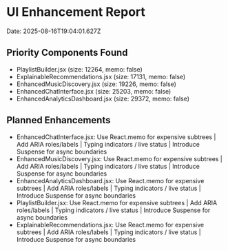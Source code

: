 # UI Enhancement Report
Date: 2025-08-16T19:04:01.627Z

## Priority Components Found
- PlaylistBuilder.jsx (size: 12264, memo: false)
- ExplainableRecommendations.jsx (size: 17131, memo: false)
- EnhancedMusicDiscovery.jsx (size: 19226, memo: false)
- EnhancedChatInterface.jsx (size: 25203, memo: false)
- EnhancedAnalyticsDashboard.jsx (size: 29372, memo: false)

## Planned Enhancements
- EnhancedChatInterface.jsx: Use React.memo for expensive subtrees | Add ARIA roles/labels | Typing indicators / live status | Introduce Suspense for async boundaries
- EnhancedMusicDiscovery.jsx: Use React.memo for expensive subtrees | Add ARIA roles/labels | Typing indicators / live status | Introduce Suspense for async boundaries
- EnhancedAnalyticsDashboard.jsx: Use React.memo for expensive subtrees | Add ARIA roles/labels | Typing indicators / live status | Introduce Suspense for async boundaries
- PlaylistBuilder.jsx: Use React.memo for expensive subtrees | Add ARIA roles/labels | Typing indicators / live status | Introduce Suspense for async boundaries
- ExplainableRecommendations.jsx: Use React.memo for expensive subtrees | Add ARIA roles/labels | Typing indicators / live status | Introduce Suspense for async boundaries